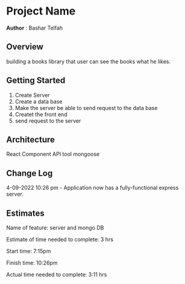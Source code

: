 # Project Name

**Author** : Bashar Telfah 

## Overview
building a books library that user can see the books what he likes.

## Getting Started

1. Create Server
2. Create a data base
3. Make the server be able to send request to the data base
4. Createt the front end
5. send request to the server

## Architecture
React Component API tool mongoose

## Change Log
4-09-2022 10:26 pm - Application now has a fully-functional express server.

## Estimates

Name of feature: server and mongo DB

Estimate of time needed to complete: 3 hrs

Start time: 7:15pm

Finish time: 10:26pm

Actual time needed to complete: 3:11 hrs
